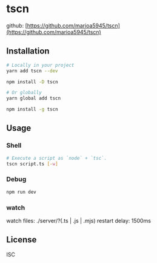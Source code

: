 # tscn

github: [https://github.com/marioa5945/tscn](https://github.com/marioa5945/tscn)

## Installation

```sh
# Locally in your project
yarn add tscn --dev

npm install -D tscn

# Or globally
yarn global add tscn

npm install -g tscn
```

## Usage

### Shell

```sh
# Execute a script as `node` + `tsc`.
tscn script.ts [-w]
```

### Debug

```sh
npm run dev
```

### watch

watch files: ./server/?(.ts | .js | .mjs)
restart delay: 1500ms

## License

ISC
